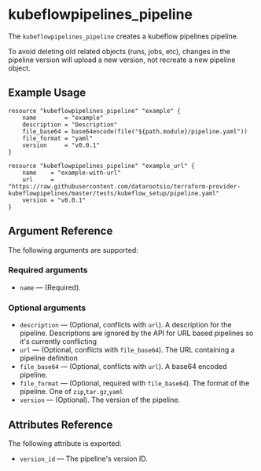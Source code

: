 # kubeflowpipelines_pipeline

The `kubeflowpipelines_pipeline` creates a kubeflow pipelines pipeline.

To avoid deleting old related objects (runs, jobs, etc), changes in the pipeline version will upload a new version, not recreate a new pipeline object.

## Example Usage

```hcl-terraform
resource "kubeflowpipelines_pipeline" "example" {
	name        = "example"
	description = "Description"
	file_base64 = base64encode(file("${path.module}/pipeline.yaml"))
	file_format = "yaml"
	version     = "v0.0.1"
}

resource "kubeflowpipelines_pipeline" "example_url" {
	name    = "example-with-url"
	url     = "https://raw.githubusercontent.com/datarootsio/terraform-provider-kubeflowpipelines/master/tests/kubeflow_setup/pipeline.yaml"
	version = "v0.0.1"
}
```

## Argument Reference

The following arguments are supported:
### Required arguments
* `name` &mdash; (Required).

### Optional arguments

* `description` &mdash; (Optional, conflicts with `url`). A description for the pipeline. Descriptions are ignored by the API for URL based pipelines so it's currently conflicting
* `url` &mdash; (Optional, conflicts with `file_base64`). The URL containing a pipeline definition
* `file_base64` &mdash; (Optional, conflicts with `url`). A base64 encoded pipeline.
* `file_format` &mdash; (Optional, required with `file_base64`). The format of the pipeline. One of `zip`,`tar.gz`,`yaml`
* `version` &mdash; (Optional). The version of the pipeline.

## Attributes Reference

The following attribute is exported:

* `version_id` &mdash; The pipeline's version ID.